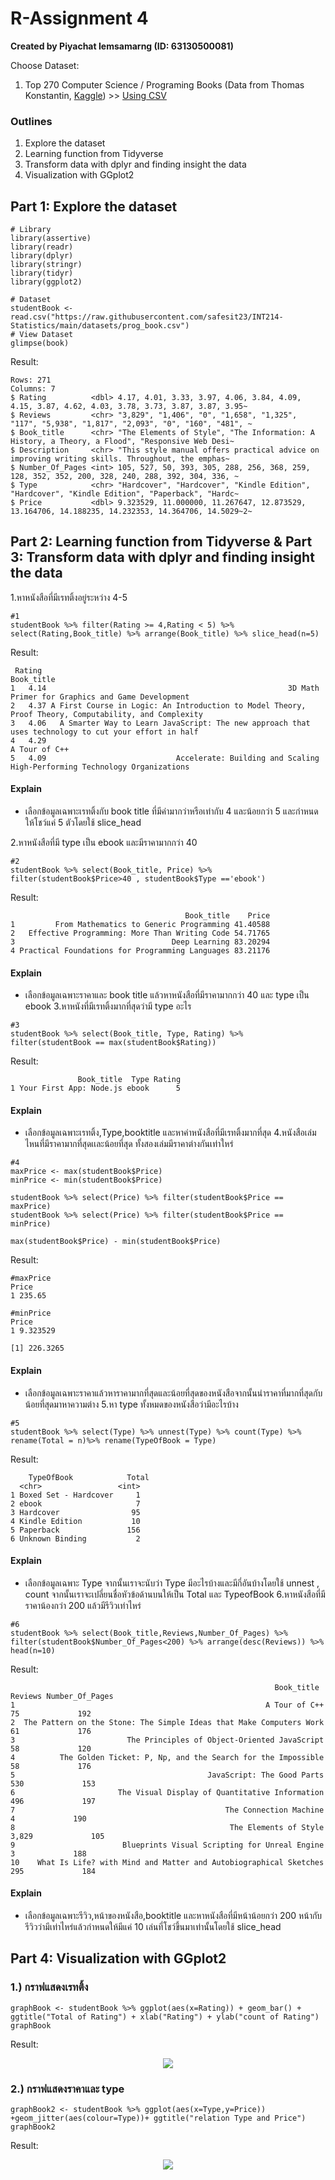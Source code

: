 # R-Assignment 4

**Created by Piyachat Iemsamarng (ID: 63130500081)**

Choose Dataset:
1. Top 270 Computer Science / Programing Books (Data from Thomas Konstantin, [Kaggle](https://www.kaggle.com/thomaskonstantin/top-270-rated-computer-science-programing-books)) >> [Using CSV](https://raw.githubusercontent.com/safesit23/INT214-Statistics/main/datasets/prog_book.csv)

### Outlines
1. Explore the dataset
2. Learning function from Tidyverse
3. Transform data with dplyr and finding insight the data
4. Visualization with GGplot2

## Part 1: Explore the dataset

```
# Library
library(assertive)
library(readr)
library(dplyr)
library(stringr)
library(tidyr)
library(ggplot2)

# Dataset
studentBook <- read.csv("https://raw.githubusercontent.com/safesit23/INT214-Statistics/main/datasets/prog_book.csv")
# View Dataset
glimpse(book)
```
Result:
```
Rows: 271
Columns: 7
$ Rating          <dbl> 4.17, 4.01, 3.33, 3.97, 4.06, 3.84, 4.09, 4.15, 3.87, 4.62, 4.03, 3.78, 3.73, 3.87, 3.87, 3.95~
$ Reviews         <chr> "3,829", "1,406", "0", "1,658", "1,325", "117", "5,938", "1,817", "2,093", "0", "160", "481", ~
$ Book_title      <chr> "The Elements of Style", "The Information: A History, a Theory, a Flood", "Responsive Web Desi~
$ Description     <chr> "This style manual offers practical advice on improving writing skills. Throughout, the emphas~
$ Number_Of_Pages <int> 105, 527, 50, 393, 305, 288, 256, 368, 259, 128, 352, 352, 200, 328, 240, 288, 392, 304, 336, ~
$ Type            <chr> "Hardcover", "Hardcover", "Kindle Edition", "Hardcover", "Kindle Edition", "Paperback", "Hardc~
$ Price           <dbl> 9.323529, 11.000000, 11.267647, 12.873529, 13.164706, 14.188235, 14.232353, 14.364706, 14.5029~2~
```

## Part 2: Learning function from Tidyverse & Part 3: Transform data with dplyr and finding insight the data

1.หาหนังสือที่มีเรทติ้งอยู่ระหว่าง 4-5 

```
#1
studentBook %>% filter(Rating >= 4,Rating < 5) %>% select(Rating,Book_title) %>% arrange(Book_title) %>% slice_head(n=5)

```

Result: 

```
 Rating                                                                                            Book_title
1   4.14                                                      3D Math Primer for Graphics and Game Development
2   4.37 A First Course in Logic: An Introduction to Model Theory, Proof Theory, Computability, and Complexity
3   4.06   A Smarter Way to Learn JavaScript: The new approach that uses technology to cut your effort in half
4   4.29                                                                                         A Tour of C++
5   4.09                             Accelerate: Building and Scaling High-Performing Technology Organizations
```
#### Explain
- เลือกข้อมูลเฉพาะเรทติ้งกับ book title ที่มีค่ามากว่าหรือเท่ากับ 4 และน้อยกว่า 5 และกำหนดให้โชว์แค่ 5 ตัวโดยใช้ slice_head

2.หาหนังสือที่มี type เป็น ebook และมีราคามากกว่า 40

```
#2
studentBook %>% select(Book_title, Price) %>% filter(studentBook$Price>40 , studentBook$Type =='ebook')

```

Result: 

```
                                       Book_title    Price
1         From Mathematics to Generic Programming 41.40588
2   Effective Programming: More Than Writing Code 54.71765
3                                   Deep Learning 83.20294
4 Practical Foundations for Programming Languages 83.21176
```
#### Explain
- เลือกข้อมูลเฉพาะราคาและ book title แล้วหาหนังสือที่มีราคามากกว่า 40 และ type เป็น ebook
3.หาหนังที่มีเรทติ้งมากที่สุดว่ามี type อะไร

```
#3
studentBook %>% select(Book_title, Type, Rating) %>% filter(studentBook == max(studentBook$Rating))
```

Result: 

```
               Book_title  Type Rating
1 Your First App: Node.js ebook      5
```
#### Explain
- เลือกข้อมูลเฉพาะเรทติ้ง,Type,booktitle และหาค่าหนังสือที่มีเรทติ้งมากที่สุด
4.หนังสือเล่มไหนที่มีราคามากที่สุดเเละน้อยที่สุด ทั้งสองเล่มมีราคาต่างกันเท่าใหร่

```
#4
maxPrice <- max(studentBook$Price)
minPrice <- min(studentBook$Price)

studentBook %>% select(Price) %>% filter(studentBook$Price == maxPrice) 
studentBook %>% select(Price) %>% filter(studentBook$Price == minPrice)

max(studentBook$Price) - min(studentBook$Price)
```

Result:

```
#maxPrice
Price
1 235.65

#minPrice
Price
1 9.323529

[1] 226.3265

```
#### Explain
- เลือกข้อมูลเฉพาะราคาแล้วหาราคามากที่สุดและน้อยที่สุดของหนังสือจากนั้นนำราคาที่มากที่สุดกับน้อยที่สุดมาหาความต่าง
5.หา type ทั้งหมดของหนังสือว่ามีอะไรบ้าง

```
#5
studentBook %>% select(Type) %>% unnest(Type) %>% count(Type) %>% rename(Total = n)%>% rename(TypeOfBook = Type)
```

Result: 

```
    TypeOfBook            Total
  <chr>                 <int>
1 Boxed Set - Hardcover     1
2 ebook                     7
3 Hardcover                95
4 Kindle Edition           10
5 Paperback               156
6 Unknown Binding           2
```
#### Explain
- เลือกข้อมูลเฉพาะ Type จากนั้นเราจะนับว่า Type มีอะไรบ้างและมีกี่อันบ้างโดยใช้ unnest , count จากนั้นเราจะเปลี่ยนชื่อหัวข้อด้านบนให้เป็น Total และ TypeofBook
6.หาหนังสือที่มีราคาน้องกว่า 200 แล้วมีรีวิวเท่าไหร่

```
#6
studentBook %>% select(Book_title,Reviews,Number_Of_Pages) %>% filter(studentBook$Number_Of_Pages<200) %>% arrange(desc(Reviews)) %>% head(n=10)
```

Result:

```
                                                           Book_title Reviews Number_Of_Pages
1                                                        A Tour of C++      75             192
2  The Pattern on the Stone: The Simple Ideas that Make Computers Work      61             176
3                         The Principles of Object-Oriented JavaScript      58             120
4          The Golden Ticket: P, Np, and the Search for the Impossible      58             176
5                                           JavaScript: The Good Parts     530             153
6                       The Visual Display of Quantitative Information     496             197
7                                               The Connection Machine       4             190
8                                                The Elements of Style   3,829             105
9                        Blueprints Visual Scripting for Unreal Engine       3             188
10    What Is Life? with Mind and Matter and Autobiographical Sketches     295             184
```
#### Explain
- เลือกข้อมูลเฉพาะรีวิว,หน้าของหนังสือ,booktitle และหาหนังสือที่มีหน้าน้อยกว่า 200 หน้ากับรีวิวว่ามีเท่าไหร่แล้วกำหนดให้มีแค่ 10 เล่นที่โชว์ขึ้นมาเท่านั้นโดยใช้ slice_head 
## Part 4: Visualization with GGplot2
### 1.) กราฟแสดงเรทติ้ง

```
graphBook <- studentBook %>% ggplot(aes(x=Rating)) + geom_bar() + ggtitle("Total of Rating") + xlab("Rating") + ylab("count of Rating")
graphBook
```
Result:

<p align="center">
  <img src="https://github.com/sit-2021-int214/014-Webtoon-Comics/blob/8dc5e346a389872e3dfa79b015c0fb141746ba7b/assignment/HW04_63130500081/graphbook1.png" />
</p>

### 2.) กราฟแสดงราคาและ type

```
graphBook2 <- studentBook %>% ggplot(aes(x=Type,y=Price)) +geom_jitter(aes(colour=Type))+ ggtitle("relation Type and Price")
graphBook2
```
Result:

<p align="center">
  <img src="https://github.com/sit-2021-int214/014-Webtoon-Comics/blob/8dc5e346a389872e3dfa79b015c0fb141746ba7b/assignment/HW04_63130500081/graphbook2.png" />
</p>
